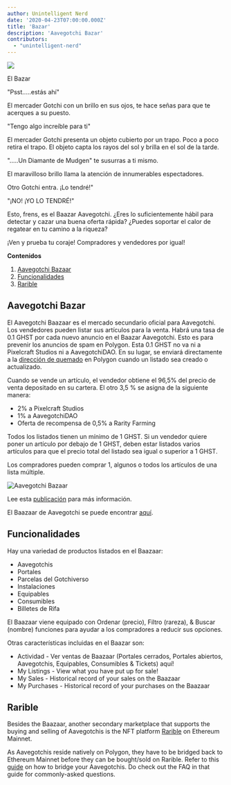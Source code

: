 ```yaml
---
author: Unintelligent Nerd
date: '2020-04-23T07:00:00.000Z'
title: 'Bazar'
description: 'Aavegotchi Bazar'
contributors:
  - "unintelligent-nerd"
---
```


<div class="headerImageContainer">
<img class="headerImage" src="/baazaar/baazaar.gif">
<p class="headerImageText">El Bazar</p>
</div>

"Psst.....estás ahí"

El mercader Gotchi con un brillo en sus ojos, te hace señas para que te acerques a su puesto.

"Tengo algo increíble para ti"

El mercader Gotchi presenta un objeto cubierto por un trapo. Poco a poco retira el trapo. El objeto capta los rayos del sol y brilla en el sol de la tarde.

".....Un Diamante de Mudgen" te susurras a ti mismo.

El maravilloso brillo llama la atención de innumerables espectadores.

Otro Gotchi entra. ¡Lo tendré!"

"¡NO! ¡YO LO TENDRÉ!"

Esto, frens, es el Baazar Aavegotchi. ¿Eres lo suficientemente hábil para detectar y cazar una buena oferta rápida? ¿Puedes soportar el calor de regatear en tu camino a la riqueza?

¡Ven y prueba tu coraje! Compradores y vendedores por igual!

<div class="contentsBox">

**Contenidos**

<ol>
<li><a href=#aavegotchi-baazaar>Aavegotchi Bazaar</a></li>
<li><a href=#features>Funcionalidades</a></li>
<li><a href=#rarible>Rarible</a></li>
</ol>

</div>

## Aavegotchi Bazar

El Aavegotchi Baazaar es el mercado secundario oficial para Aavegotchi. Los vendedores pueden listar sus artículos para la venta. Habrá una tasa de 0.1 GHST por cada nuevo anuncio en el Baazar Aavegotchi. Esto es para prevenir los anuncios de spam en Polygon. Esta 0.1 GHST no va ni a Pixelcraft Studios ni a AavegotchiDAO. En su lugar, se enviará directamente a la [dirección de quemado](https://explorer-mainnet.maticvigil.com/address/0xFFfFfFffFFfffFFfFFfFFFFFffFFFffffFfFFFfF/tokens) en Polygon cuando un listado sea creado o actualizado.

Cuando se vende un artículo, el vendedor obtiene el 96,5% del precio de venta depositado en su cartera. El otro 3,5 % se asigna de la siguiente manera:
* 2% a Pixelcraft Studios
* 1% a AavegotchiDAO
* Oferta de recompensa de 0,5% a Rarity Farming

Todos los listados tienen un mínimo de 1 GHST. Si un vendedor quiere poner un artículo por debajo de 1 GHST, deben estar listados varios artículos para que el precio total del listado sea igual o superior a 1 GHST.

Los compradores pueden comprar 1, algunos o todos los artículos de una lista múltiple.

<img class = "bodyImage" src = "/baazaar/baazaar.png" alt = "Aavegotchi Bazaar" />

Lee esta [publicación](https://aavegotchi.medium.com/surprise-were-launching-an-aavegotchi-nft-marketplace-f8a388e89d7f) para más información.

El Baazaar de Aavegotchi se puede encontrar [aquí](https://app.aavegotchi.com/baazaar).

## Funcionalidades
Hay una variedad de productos listados en el Baazaar:

* Aavegotchis
* Portales
* Parcelas del Gotchiverso
* Instalaciones
* Equipables
* Consumibles
* Billetes de Rifa

El Baazaar viene equipado con Ordenar (precio), Filtro (rareza), & Buscar (nombre) funciones para ayudar a los compradores a reducir sus opciones.

Otras características incluidas en el Baazar son:

* Actividad - Ver ventas de Baazaar (Portales cerrados, Portales abiertos, Aavegotchis, Equipables, Consumibles & Tickets) aquí!
* My Listings - View what you have put up for sale!
* My Sales - Historical record of your sales on the Baazaar
* My Purchases - Historical record of your purchases on the Baazaar

## Rarible

Besides the Baazaar, another secondary marketplace that supports the buying and selling of Aavegotchis is the NFT platform [Rarible](https://rarible.com/) on Ethereum Mainnet.

As Aavegotchis reside natively on Polygon, they have to be bridged back to Ethereum Mainnet before they can be bought/sold on Rarible. Refer to this [guide](https://aavegotchi.medium.com/aavegotchis-are-bridging-to-ethereum-with-3x-rewards-for-trading-344432eded9f) on how to bridge your Aavegotchis. Do check out the FAQ in that guide for commonly-asked questions.